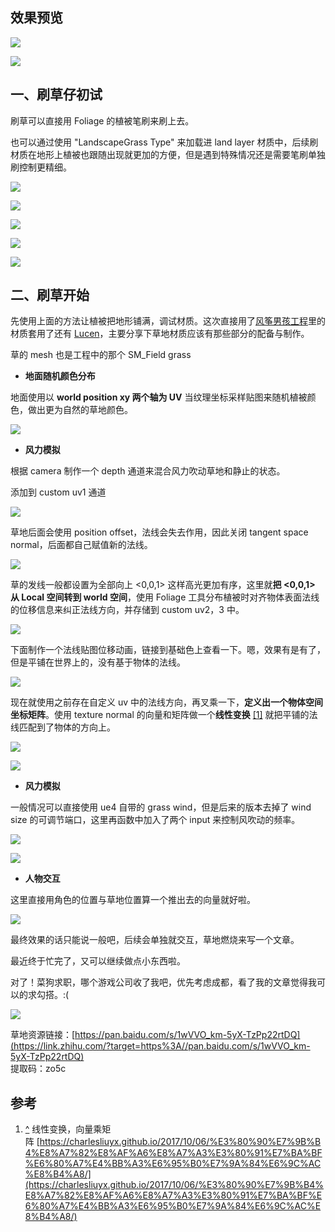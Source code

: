 ## 效果预览

![](1677316202165.png)

![](1677316202201.png)

## 一、刷草仔初试

刷草可以直接用 Foliage 的植被笔刷来刷上去。

也可以通过使用 "LandscapeGrass Type" 来加载进 land layer 材质中，后续刷材质在地形上植被也跟随出现就更加的方便，但是遇到特殊情况还是需要笔刷单独刷控制更精细。

![](1677316202491.png)

![](1677316202617.png)

![](1677316202685.png)

![](1677316202718.png)

![](1677316202849.png)

## 二、刷草开始

先使用上面的方法让植被把地形铺满，调试材质。这次直接用了[风筝男孩工程](https://link.zhihu.com/?target=https%3A//www.unrealengine.com/id/login/api/login%3Fclient_id%3D43e2dea89b054198a703f6199bee6d5b%26redirect_uri%3Dhttps%253A%252F%252Fwww.unrealengine.com%252Fmarketplace%252Fproduct%252Fkite-demo%253Flang%253Dzh-CN%2526sessionInvalidated%253Dtrue%26prompt%3Dpass_through)里的材质套用了还有 [Lucen](https://link.zhihu.com/?target=https%3A//www.youtube.com/channel/UCMCjGkbqKVkjJN2sVWocz0w)，主要分享下草地材质应该有那些部分的配备与制作。

草的 mesh 也是工程中的那个 SM_Field grass

*   **地面随机颜色分布**

地面使用以 **world position xy 两个轴为 UV** 当纹理坐标采样贴图来随机植被颜色，做出更为自然的草地颜色。

![](1677316202928.png)

*   **风力模拟 <Normal>**

根据 camera 制作一个 depth 通道来混合风力吹动草地和静止的状态。

添加到 custom uv1 通道

![](1677316202982.png)

草地后面会使用 position offset，法线会失去作用，因此关闭 tangent space normal，后面都自己赋值新的法线。

![](1677316203057.png)

草的发线一般都设置为全部向上 <0,0,1> 这样高光更加有序，这里就**把 <0,0,1> 从 Local 空间转到 world 空间**，使用 Foliage 工具分布植被时对齐物体表面法线的位移信息来纠正法线方向，并存储到 custom uv2，3 中。

![](1677316203093.png)

下面制作一个法线贴图位移动画，链接到基础色上查看一下。嗯，效果有是有了，但是平铺在世界上的，没有基于物体的法线。

![](1677316203162.png)

现在就使用之前存在自定义 uv 中的法线方向，再叉乘一下，**定义出一个物体空间坐标矩阵**。使用 texture normal 的向量和矩阵做一个**线性变换** [[1]](#ref_1) 就把平铺的法线匹配到了物体的方向上。

![](1677316203248.png)

![](1677316203355.png)

*   **风力模拟 <vertex>**

一般情况可以直接使用 ue4 自带的 grass wind，但是后来的版本去掉了 wind size 的可调节端口，这里再函数中加入了两个 input 来控制风吹动的频率。

![](1677316203460.png)

![](1677316203713.png)

*   **人物交互**

这里直接用角色的位置与草地位置算一个推出去的向量就好啦。

![](1677316203769.png)

最终效果的话只能说一般吧，后续会单独就交互，草地燃烧来写一个文章。

最近终于忙完了，又可以继续做点小东西啦。

对了！菜狗求职，哪个游戏公司收了我吧，优先考虑成都，看了我的文章觉得我可以的求勾搭。:(

![](1677316203833.png)

草地资源链接：[https://pan.baidu.com/s/1wVVO_km-5yX-TzPp22rtDQ](https://link.zhihu.com/?target=https%3A//pan.baidu.com/s/1wVVO_km-5yX-TzPp22rtDQ)  
提取码：zo5c

## 参考

1.  [^](#ref_1_0) 线性变换，向量乘矩阵 [https://charlesliuyx.github.io/2017/10/06/%E3%80%90%E7%9B%B4%E8%A7%82%E8%AF%A6%E8%A7%A3%E3%80%91%E7%BA%BF%E6%80%A7%E4%BB%A3%E6%95%B0%E7%9A%84%E6%9C%AC%E8%B4%A8/](https://charlesliuyx.github.io/2017/10/06/%E3%80%90%E7%9B%B4%E8%A7%82%E8%AF%A6%E8%A7%A3%E3%80%91%E7%BA%BF%E6%80%A7%E4%BB%A3%E6%95%B0%E7%9A%84%E6%9C%AC%E8%B4%A8/)